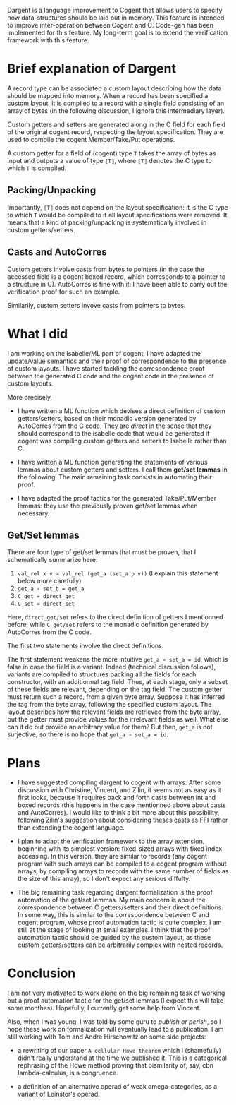 
Dargent is a language improvement to Cogent that allows users to
specify how data-structures should be laid out in memory. This
feature is intended to improve inter-operation between Cogent and
C. Code-gen has been implemented for this feature. My long-term goal
is to extend the verification framework with this feature.

# Brief explanation of Dargent

A record type can be associated a custom layout describing how the data 
should be mapped into memory.
When a record has been specified a custom layout, it is compiled to a record
with a single field consisting of an array of bytes (in the following discussion, 
I ignore this intermediary layer).

Custom getters and setters are generated along in the C field for each field 
of the original cogent record, respecting the layout specification. 
They are used to compile the cogent Member/Take/Put operations.

A custom getter for a field of (cogent) type `T` takes the array 
of bytes as input and outputs a value of type `⟦T⟧`, where
 `⟦T⟧` denotes the C type to which `T` is compiled.

 
## Packing/Unpacking

Importantly, `⟦T⟧` does not depend on the layout specification:
it is the C type to which `T` would be compiled to
if all layout specifications were removed.
It means that a kind of packing/unpacking is systematically
involved in custom getters/setters. 
 

## Casts and AutoCorres
 
Custom getters involve casts from bytes to 
pointers (in the case the accessed field is a cogent boxed record, which 
corresponds to a pointer to a structure in C). AutoCorres is fine with it: 
I have been able to carry out the verification proof for such an example.

Similarily, custom setters invove casts from pointers to bytes.



# What I did

I am working on the Isabelle/ML part of cogent.
I have adapted the update/value semantics and their proof of correspondence to
the presence of custom layouts.
I have started tackling the correspondence proof between the generated C code
and the cogent code in the presence of custom layouts. 

More precisely,

- I have written a ML function which devises a direct definition of custom 
getters/setters, based on their monadic version generated by AutoCorres from
the C code. They are *direct* in the sense that they should correspond to the
isabelle code that would be generated if cogent was compiling custom getters
and setters to Isabelle rather than C.

- I have written a ML function generating the statements of various lemmas
about custom getters and setters. I call them **get/set lemmas** in the 
following. The main remaining task consists in automating their proof.

- I have adapted the proof tactics for the generated Take/Put/Member lemmas:
they use the previously proven get/set lemmas when necessary. 


## Get/Set lemmas

There are four type of get/set lemmas that must be proven, that I schematically
summarize here:
1. `val_rel x v ⇒ val_rel (get_a (set_a p v))` (I explain this statement 
below more carefully)
2. `get_a ∘ set_b = get_a`
3. `C_get = direct_get`
4. `C_set = direct_set`

Here, `direct_get/set` refers to the direct definition of getters I mentionned
before, while `C_get/set` refers to the monadic definition generated by 
AutoCorres from the C code.

The first two statements involve the direct definitions.

The first statement weakens the more intuitive `get_a ∘ set_a = id`,
which is false in case the field is a variant. Indeed (technical discussion
follows), variants are compiled to structures packing all the fields for each 
constructor, with an additionnal tag field. Thus, at each stage, only a subset
of these fields are relevant, depending on the tag field. The custom getter must
return such a record, from a given byte array. Suppose it has inferred the tag
from the byte array, following the specified custom layout. The layout describes
how the relevant fields are retrieved from the byte array, but the getter must
provide values for the irrelevant fields as well. What else can it do but
provide an arbitrary value for them? But then, `get_a` is not surjective, so
there is no hope that `get_a ∘ set_a = id`.

# Plans

- I have suggested compiling dargent to cogent with arrays. After some discussion
with Christine, Vincent, and Zilin, it seems not as easy as it first looks, 
because it requires back and forth casts between int and boxed records (this
happens in the case mentionned above about casts and AutoCorres).
I would like to think a bit more about this possibility, following Zilin's
suggestion about considering theses casts as FFI rather than extending the cogent
language.

- I plan to adapt the verification framework to the array extension, 
beginning with its simplest version: fixed-sized arrays with fixed index 
accessing. In this version, they are similar to records (any cogent program with
such arrays can be compiled to a cogent program without arrays, by compiling 
arrays to records with the same number of fields as the size of this array),
so I don't expect any serious diffulty.

- The big remaining task regarding dargent formalization is the proof automation 
of the get/set lemmas. 
My main concern is about the correspondence between C getters/setters
and their direct definitions. In some way, this is similar to 
the correspondence between C and cogent program, whose proof automation tactic
is quite complex.
I am still at the stage of looking at small examples. I think that the proof
automation tactic should be guided by the custom layout, as these custom
getters/setters can be arbitrarily complex with nested records.

# Conclusion

I am not very motivated to work alone on the big remaining task of working out
a proof automation tactic for the get/set lemmas (I expect this will take some 
monthes). Hopefully, I currently get some help from Vincent.

Also, when I was young, I was told by some guru to *publish or perish*, so
I hope these work on formalization will eventually lead to a publication. 
I am still working with Tom and Andre Hirschowitz on some side projects:

- a rewriting of our paper `A cellular Howe theorem` 
which I (shamefully) didn't really understand at the time we published it.
This is a categorical rephrasing of the Howe method proving that
bismilarity of, say, cbn lambda-calculus, is a congruence.

- a definition of an alternative operad of weak omega-categories, as a variant
of Leinster's operad.




